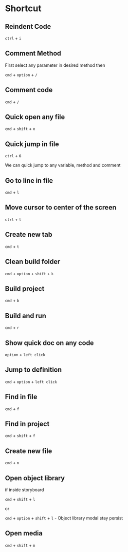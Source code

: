 # Shortcut

## Reindent Code

`ctrl` + `i`

## Comment Method

First select any parameter in desired method then

`cmd` + `option` + `/`

## Comment code

`cmd` + `/`

## Quick open any file

`cmd` + `shift` + `o`

## Quick jump in file

`ctrl` + `6`

We can quick jump to any variable, method and comment

## Go to line in file

`cmd` + `l`

## Move cursor to center of the screen

`ctrl` + `l`

## Create new tab

`cmd` + `t`

## Clean build folder

`cmd` + `option` + `shift` + `k`

## Build project

`cmd` + `b`

## Build and run

`cmd` + `r`

## Show quick doc on any code

`option` + `left click`

## Jump to definition

`cmd` + `option` + `left click`

## Find in file

`cmd` + `f`

## Find in project

`cmd` + `shift` + `f`

## Create new file

`cmd` + `n`

## Open object library

if inside storyboard

`cmd` + `shift` + `l`

or

`cmd` + `option` + `shift` + `l` - Object library modal stay persist

## Open media

`cmd` + `shift` + `m`